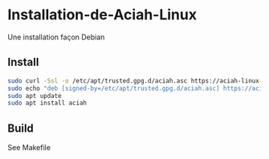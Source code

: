 # Installation-de-Aciah-Linux
Une installation façon Debian

## Install
```bash
sudo curl -Ssl -o /etc/apt/trusted.gpg.d/aciah.asc https://aciah-linux-os.github.io/ppa/ppa/KEY.asc
sudo echo "deb [signed-by=/etc/apt/trusted.gpg.d/aciah.asc] https://aciah-linux-os.github.io/ppa/ppa ./" > /etc/apt/sources.list.d/aciah.list
sudo apt update
sudo apt install aciah
```

## Build
See Makefile
